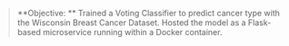 > **Objective: **
Trained a Voting Classifier to predict cancer type with the Wisconsin Breast Cancer Dataset. Hosted the model as a Flask-based microservice running within a Docker container.
